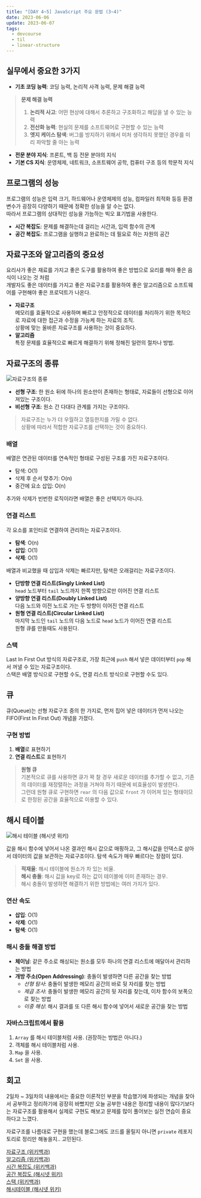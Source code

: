 ```yaml
---
title: "[DAY 4~5] JavaScript 주요 문법 (3~4)"
date: 2023-06-06
update: 2023-06-07
tags:
  - devcourse
  - til
  - linear-structure
---
```


## 실무에서 중요한 3가지  
- **기초 코딩 능력**: 코딩 능력, 논리적 사격 능력, 문제 해결 능력  
> **문제 해결 능력**  
> 1. **논리적 사고**: 어떤 현상에 대해서 추론하고 구조화하고 해답을 낼 수 있는 능력  
> 2. **전산화 능력**: 현실의 문제를 소프트웨어로 구현할 수 있는 능력  
> 3. **엣지 케이스 탐색**: 버그를 방지하기 위해서 미처 생각하지 못했던 경우를 미리 파악할 줄 아는 능력  
- **전문 분야 지식**: 프론트, 백 등 전문 분야의 지식  
- **기본 CS 지식**: 운영체제, 네트워크, 소프트웨어 공학, 컴퓨터 구조 등의 학문적 지식  

## 프로그램의 성능
프로그램의 성능은 입력 크기, 하드웨어나 운영체제의 성능, 컴파일러 최적화 등등 환경 변수가 굉장히 다양하기 때문에 정확한 성능을 알 수는 없다.  
따라서 프로그램의 상대적인 성능을 가늠하는 빅오 표기법을 사용한다. 

- **시간 복잡도**: 문제를 해결하는데 걸리는 시간과, 입력 함수의 관계  
- **공간 복잡도**: 프로그램을 실행하고 완료하는 데 필요로 하는 자원의 공간  

## 자료구조와 알고리즘의 중요성
요리사가 좋은 재료를 가지고 좋은 도구를 활용하여 좋은 방법으로 요리를 해야 좋은 음식이 나오는 것 처럼  
개발자도 좋은 데이터를 가지고 좋은 자료구조를 활용하여 좋은 알고리즘으로 소프트웨어를 구현해야 좋은 프로덕트가 나온다.  

- **자료구조**  
메모리를 효율적으로 사용하며 빠르고 안정적으로 데이터를 처리하기 위한 목적으로 자료에 대한 접근과 수정을 가능케 하는 자료의 조직.  
상황에 맞는 올바른 자료구조를 사용하는 것이 중요하다.  
- **알고리즘**  
특정 문제를 효율적으로 빠르게 해결하기 위해 정해진 일련의 절차나 방법.  

## 자료구조의 종류
![자료구조의 종류](./structure.png)  

- **선형 구조**: 한 원소 뒤에 하나의 원소만이 존재하는 형태로, 자료들이 선형으로 이어져있는 구조이다.  
- **비선형 구조**: 원소 간 다대다 관계를 가지는 구조이다.  

> 자료구조는 누가 더 우월하고 열등한지를 가릴 수 없다.  
상황에 따라서 적합한 자료구조를 선택하는 것이 중요하다.  

### 배열
배열은 연관된 데이터를 연속적인 형태로 구성된 구조를 가진 자료구조이다.  

- 탐색: O(1)  
- 삭제 후 순서 맞추기: O(n)  
- 중간에 요소 삽입: O(n)  

추가와 삭제가 빈번한 로직이라면 배열은 좋은 선택지가 아니다.

### 연결 리스트
각 요소를 포인터로 연결하여 관리하는 자료구조이다.  

- **탐색**: O(n)  
- **삽입**: O(1)  
- **삭제**: O(1)  

배열과 비교했을 때 삽입과 삭제는 빠르지만, 탐색은 오래걸리는 자료구조이다.  

- **단방향 연결 리스트(Singly Linked List)**  
`head` 노드부터 `tail` 노드까지 한쪽 방향으로만 이어진 연결 리스트  
- **양방향 연결 리스트(Doubly Linked List)**  
다음 노드와 이전 노드로 가는 두 방향이 이어진 연결 리스트  
- **원형 연결 리스트(Circular Linked List)**  
마지막 노드인 `tail` 노드의 다음 노드로 `head` 노드가 이어진 연결 리스트  
원형 큐를 만들때도 사용된다.  

### 스택
Last In First Out 방식의 자료구조로, 가장 최근에 `push` 해서 넣은 데이터부터 `pop` 해서 꺼낼 수 있는 자료구조이다.  
스택은 배열 방식으로 구현할 수도, 연결 리스트 방식으로 구현할 수도 있다.  

## 큐
큐(Queue)는 선형 자료구조 중의 한 가지로, 먼저 집어 넣은 데이터가 먼저 나오는 FIFO(First In First Out) 개념을 가졌다.  

### 구현 방법
1. **배열**로 표현하기  
2. **연결 리스트**로 표현하기  

> **원형 큐**  
기본적으로 큐를 사용하면 큐가 꽉 찰 경우 새로운 데이터를 추가할 수 없고, 기존의 데이터를 재정렬하는 과정을 거쳐야 하기 때문에 비효율성이 발생한다.  
그런데 원형 큐로 구현하면 `rear` 의 다음 값으로 `front` 가 이어져 있는 형태이므로 한정된 공간을 효율적으로 이용할 수 있다.  

## 해시 테이블
![해시 테이블 (해시넷 위키)](./hash_table.png)  

값을 해시 함수에 넣어서 나온 결과인 해시 값으로 매핑하고, 그 해시값을 인덱스로 삼아서 데이터의 값을 보관하는 자료구조이다. 탐색 속도가 매우 빠르다는 장점이 있다.  

> **적재율**: 해시 테이블에 원소가 차 있는 비율.  
> **해시 충돌**: 해시 값을 key로 하는 값이 테이블에 이미 존재하는 경우.  
해시 충돌이 발생하면 해결하기 위한 방법에는 여러 가지가 있다.  

### 연산 속도
- **삽입**: O(1)  
- **삭제**: O(1)  
- **탐색**: O(1)  

### 해시 충돌 해결 방법
- **체이닝**: 같은 주소로 해싱되는 원소를 모두 하나의 연결 리스트에 매달아서 관리하는 방법  
- **개방 주소(Open Addressing)**: 충돌이 발생하면 다른 공간을 찾는 방법  
  - *선형 탐사*: 충돌이 발생한 메모리 공간의 바로 뒷 자리를 찾는 방법  
  - *제곱 조사*: 충돌이 발생한 메모리 공간의 뒷 자리를 찾는데, 이차 함수의 보폭으로 찾는 방법  
  - *이중 해싱*: 해시 결과를 또 다른 해시 함수에 넣어서 새로운 공간을 찾는 방법  

### 자바스크립트에서 활용  
1. `Array` 를 해시 테이블처럼 사용. (권장하는 방법은 아니다.)   
2. 객체를 해시 테이블처럼 사용.  
3. `Map` 을 사용.  
4. `Set` 을 사용.  

## 회고
2일차 ~ 3일차의 내용에서는 중요한 이론적인 부분을 학습했기에 파생되는 개념을 찾아서 공부하고 정리하기에 굉장히 바빴지만 오늘 공부한 내용은 정리할 내용이 많다기보다는 자료구조를 활용해서 실제로 구현도 해보고 문제를 많이 풀어보는 실전 연습이 중요하다고 느꼈다.  

자료구조를 나름대로 구현을 했는데 블로그에도 코드를 올릴지 아니면 `private` 레포지토리로 정리만 해놓을지.. 고민된다.  

[자료구조 (위키백과)](https://ko.wikipedia.org/wiki/%EC%9E%90%EB%A3%8C_%EA%B5%AC%EC%A1%B0)  
[알고리즘 (위키백과)](https://ko.wikipedia.org/wiki/%EC%95%8C%EA%B3%A0%EB%A6%AC%EC%A6%98)  
[시간 복잡도 (위키백과)](https://ko.wikipedia.org/wiki/%EC%8B%9C%EA%B0%84_%EB%B3%B5%EC%9E%A1%EB%8F%84)  
[공간 복잡도 (해시넷 위키)](http://wiki.hash.kr/index.php/%EA%B3%B5%EA%B0%84%EB%B3%B5%EC%9E%A1%EB%8F%84)  
[스택 (위키백과)](https://ko.wikipedia.org/wiki/%EC%8A%A4%ED%83%9D)  
[해시테이블 (해시넷 위키)](http://wiki.hash.kr/index.php/%ED%95%B4%EC%8B%9C%ED%85%8C%EC%9D%B4%EB%B8%94)  